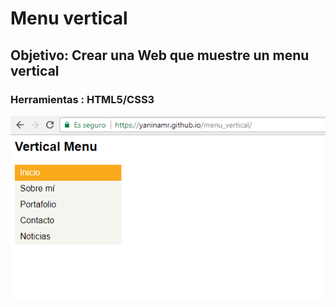 # Menu vertical

## Objetivo: Crear una Web que muestre un menu vertical 

### Herramientas : HTML5/CSS3

![menu_vertical](/assets/docs/img/mv.png)